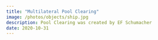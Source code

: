 ```yaml
---
title: "Multilateral Pool Clearing"
image: /photos/objects/ship.jpg
description: Pool Clearing was created by EF Schumacher
date: 2020-10-31
---
```

